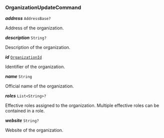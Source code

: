 

### OrganizationUpdateCommand





  
<article>

***address*** `AddressBase?` 

Address of the organization.

</article>
<article>

***description*** `String?` 

Description of the organization.

</article>
<article>

***id*** [`OrganizationId`](/docs/organization-model--page#organizationid) 

Identifier of the organization.

</article>
<article>

***name*** `String` 

Official name of the organization.

</article>
<article>

***roles*** `List<String>?` 

Effective roles assigned to the organization. Multiple effective roles can be contained in a role.

</article>
<article>

***website*** `String?` 

Website of the organization.

</article>


